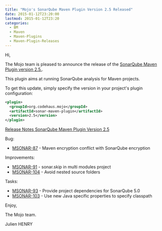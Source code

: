 ```yaml
---
title: "Mojo's SonarQube Maven Plugin Version 2.5 Released"
date: 2015-01-12T23:20:00
lastmod: 2015-01-12T23:20
categories:
  - BM
  - Maven
  - Maven-Plugins
  - Maven-Plugin-Releases
---
```

Hi,

The Mojo team is pleased to announce the release of the 
[SonarQube Maven Plugin version 2.5.](http://mojo.codehaus.org/sonar-maven-plugin/index.html).

This plugin aims at running SonarQube analysis for Maven projects.

To get this update, simply specify the version in your project's plugin configuration:

```xml
<plugin>
  <groupId>org.codehaus.mojo</groupId>
  <artifactId>sonar-maven-plugin</artifactId>
  <version>2.5</version>
</plugin>
```

<!-- more -->

[Release Notes SonarQube Maven Plugin Version 2.5](http://jira.codehaus.org/secure/ReleaseNote.jspa?projectId=12430&version=20451)


Bug:

 * [MSONAR-87](https://issues.apache.org/jira/browse/MSONAR-87) - Maven encryption conflict with SonarQube encryption

Improvements:

 * [MSONAR-91](https://issues.apache.org/jira/browse/MSONAR-91) - sonar.skip in multi modules project
 * [MSONAR-104](https://issues.apache.org/jira/browse/MSONAR-104) - Avoid nested source folders

Tasks:

 * [MSONAR-93](https://issues.apache.org/jira/browse/MSONAR-93) - Provide project dependencies for SonarQube 5.0
 * [MSONAR-103](https://issues.apache.org/jira/browse/MSONAR-103) - Use new Java specific properties to specify classpath

Enjoy,

The Mojo team.

Julien HENRY 
